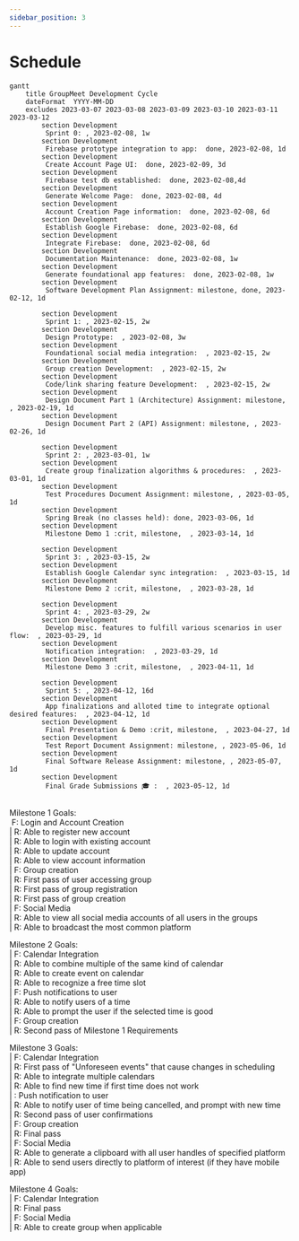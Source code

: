 ```yaml
---
sidebar_position: 3
---
```


# Schedule

```mermaid
gantt
    title GroupMeet Development Cycle
    dateFormat  YYYY-MM-DD
    excludes 2023-03-07 2023-03-08 2023-03-09 2023-03-10 2023-03-11 2023-03-12
        section Development 
         Sprint 0: , 2023-02-08, 1w
        section Development 
         Firebase prototype integration to app:  done, 2023-02-08, 1d
        section Development 
         Create Account Page UI:  done, 2023-02-09, 3d
        section Development 
         Firebase test db established:  done, 2023-02-08,4d
        section Development 
         Generate Welcome Page:  done, 2023-02-08, 4d
        section Development 
         Account Creation Page information:  done, 2023-02-08, 6d
        section Development 
         Establish Google Firebase:  done, 2023-02-08, 6d
        section Development 
         Integrate Firebase:  done, 2023-02-08, 6d
        section Development 
         Documentation Maintenance:  done, 2023-02-08, 1w
        section Development 
         Generate foundational app features:  done, 2023-02-08, 1w
        section Development 
         Software Development Plan Assignment: milestone, done, 2023-02-12, 1d
         
        section Development 
         Sprint 1: , 2023-02-15, 2w
        section Development 
         Design Prototype:  , 2023-02-08, 3w
        section Development 
         Foundational social media integration:  , 2023-02-15, 2w
        section Development 
         Group creation Development:  , 2023-02-15, 2w
        section Development 
         Code/link sharing feature Development:  , 2023-02-15, 2w
        section Development 
         Design Document Part 1 (Architecture) Assignment: milestone, , 2023-02-19, 1d
        section Development 
         Design Document Part 2 (API) Assignment: milestone, , 2023-02-26, 1d
         
        section Development 
         Sprint 2: , 2023-03-01, 1w
        section Development 
         Create group finalization algorithms & procedures:  , 2023-03-01, 1d
        section Development 
         Test Procedures Document Assignment: milestone, , 2023-03-05, 1d
        section Development 
         Spring Break (no classes held): done, 2023-03-06, 1d
        section Development 
         Milestone Demo 1 :crit, milestone,  , 2023-03-14, 1d
         
        section Development 
         Sprint 3: , 2023-03-15, 2w
        section Development 
         Establish Google Calendar sync integration:  , 2023-03-15, 1d
        section Development 
         Milestone Demo 2 :crit, milestone,  , 2023-03-28, 1d
         
        section Development 
         Sprint 4: , 2023-03-29, 2w
        section Development 
         Develop misc. features to fulfill various scenarios in user flow:  , 2023-03-29, 1d
        section Development 
         Notification integration:  , 2023-03-29, 1d
        section Development 
         Milestone Demo 3 :crit, milestone,  , 2023-04-11, 1d
         
        section Development 
         Sprint 5: , 2023-04-12, 16d
        section Development 
         App finalizations and alloted time to integrate optional desired features:  , 2023-04-12, 1d
        section Development 
         Final Presentation & Demo :crit, milestone,  , 2023-04-27, 1d
        section Development 
         Test Report Document Assignment: milestone, , 2023-05-06, 1d
        section Development 
         Final Software Release Assignment: milestone, , 2023-05-07, 1d
        section Development 
         Final Grade Submissions 🎓 :  , 2023-05-12, 1d
        
```
Milestone 1 Goals:<br/>
&nbsp;F: Login and Account Creation<br/>
|   R: Able to register new account<br/>
|   R: Able to login with existing account<br/>
|   R: Able to update account<br/>
|   R: Able to view account information<br/>
| F: Group creation<br/>
|   R: First pass of user accessing group<br/>
|   R: First pass of group registration <br/>
|   R: First pass of group creation <br/>
| F: Social Media<br/>
|    R: Able to view all social media accounts of all users in the groups<br/>
|    R: Able to broadcast the most common platform<br/>

Milestone 2 Goals:<br/>
| F: Calendar Integration<br/>
|    R: Able to combine multiple of the same kind of calendar<br/>
|    R: Able to create event on calendar<br/>
|    R: Able to recognize a free time slot<br/>
| F: Push notifications to user<br/>
|   R: Able to notify users of a time<br/>
|   R: Able to prompt the user if the selected time is good<br/>
| F: Group creation<br/>
|   R: Second pass of Milestone 1 Requirements<br/>

Milestone 3 Goals:<br/>
| F: Calendar Integration<br/>
|   R: First pass of "Unforeseen events" that cause changes in scheduling<br/>
|   R: Able to integrate multiple calendars<br/>
|   R: Able to find new time if first time does not work<br/>
| : Push notification to user<br/>
|   R: Able to notify user of time being cancelled, and prompt with new time<br/>
|   R: Second pass of user confirmations<br/>
| F: Group creation<br/>
|   R: Final pass<br/>
| F: Social Media<br/>
|   R: Able to generate a clipboard with all user handles of specified platform<br/>
|   R: Able to send users directly to platform of interest (if they have mobile app)<br/>
    
Milestone 4 Goals:<br/>
| F: Calendar Integration<br/>
|   R: Final pass<br/>
| F: Social Media<br/>
|   R: Able to create group when applicable
